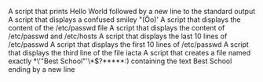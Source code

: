 A script that prints Hello World followed by a new line to the standard output
A script that displays a confused smiley "(Ôo)'
A script that displays the content of the /etc/passwd file
A script that displays the content of /etc/passwd and /etc/hosts
A script that displays the last 10 lines of /etc/passwd
A script that displays the first 10 lines of /etc/passwd
A script that displays the third line of the file iacta
A script that creates a file named exactly \*\\'"Best School"\'\\*$\?\*\*\*\*\*:) containing the text Best School ending by a new line
